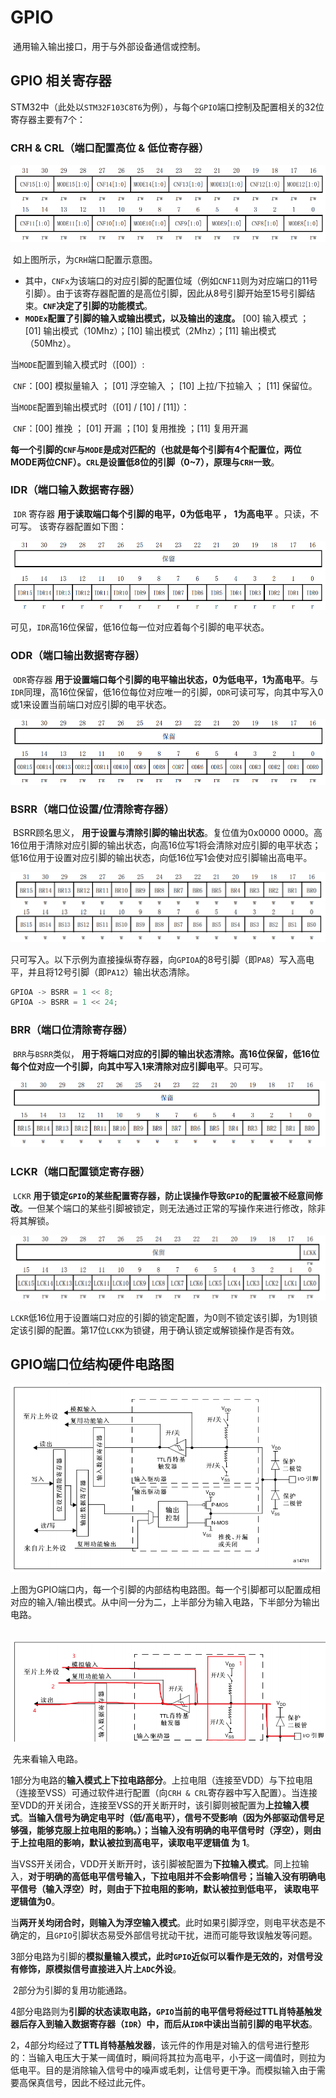 # GPIO

​	通用输入输出接口，用于与外部设备通信或控制。 

## GPIO 相关寄存器

​	STM32中（此处以`STM32F103C8T6`为例），与每个`GPIO`端口控制及配置相关的32位寄存器主要有7个：

### CRH & CRL（端口配置高位 & 低位寄存器）

<img src="../Pic/GPIO1.png" style="zoom:67%;" />

​	如上图所示，为`CRH`端口配置示意图。 

- 其中，`CNFx`为该端口的对应引脚的配置位域（例如`CNF11`则为对应端口的11号引脚）。由于该寄存器配置的是高位引脚，因此从8号引脚开始至15号引脚结束。**`CNF`决定了引脚的功能模式**。 
- **`MODEx`配置了引脚的输入或输出模式，以及输出的速度。** [00] 输入模式 ； [01] 输出模式（10Mhz）；[10] 输出模式（2Mhz）；[11] 输出模式（50Mhz）。

当`MODE`配置到输入模式时（[00]）:

​	`CNF`：[00] 模拟量输入 ； [01] 浮空输入 ； [10] 上拉/下拉输入 ； [11] 保留位。

当`MODE`配置到输出模式时（[01] / [10] / [11]）：

​	`CNF`：[00] 推挽 ； [01] 开漏  ；[10] 复用推挽  ；[11] 复用开漏

**每一个引脚的`CNF`与`MODE`是成对匹配的（也就是每个引脚有4个配置位，两位MODE两位CNF）。`CRL`是设置低8位的引脚（0~7），原理与`CRH`一致**。

### IDR（端口输入数据寄存器）

​	`IDR` 寄存器 **用于读取端口每个引脚的电平，0为低电平 ， 1为高电平** 。只读，不可写。 该寄存器配置如下图：

<img src="../Pic/GPIO2.png" style="zoom:67%;" />

可见，`IDR`高16位保留，低16位每一位对应着每个引脚的电平状态。

### ODR（端口输出数据寄存器）

​	`ODR`寄存器 **用于设置端口每个引脚的电平输出状态，0为低电平，1为高电平**。与`IDR`同理，高16位保留，低16位每位对应唯一的引脚，`ODR`可读可写，向其中写入0或1来设置当前端口对应引脚的电平状态。

<img src="../Pic/GPIO3.png" style="zoom:67%;" />

### BSRR（端口位设置/位清除寄存器）

​	BSRR顾名思义， **用于设置与清除引脚的输出状态**。复位值为0x0000 0000。高16位用于清除对应引脚的输出状态，向高16位写1将会清除对应引脚的电平状态；低16位用于设置对应引脚的输出状态，向低16位写1会使对应引脚输出高电平。

<img src="../Pic/GPIO4.png" style="zoom:67%;" />

只可写入。以下示例为直接操纵寄存器，向`GPIOA`的8号引脚（即`PA8`）写入高电平，并且将12号引脚（即`PA12`）输出状态清除。

```c
GPIOA -> BSRR = 1 << 8;
GPIOA -> BSRR = 1 << 24;
```



### BRR（端口位清除寄存器）

​	`BRR`与`BSRR`类似， **用于将端口对应的引脚的输出状态清除。高16位保留，低16位每个位对应一个引脚，向其中写入1来清除对应引脚电平**。只可写。

<img src="../Pic/GPIO5.png" style="zoom:67%;" />

### LCKR（端口配置锁定寄存器）

​	`LCKR` **用于锁定`GPIO`的某些配置寄存器，防止误操作导致`GPIO`的配置被不经意间修改**。一但某个端口的某些引脚被锁定，则无法通过正常的写操作来进行修改，除非将其解锁。

<img src="../Pic/GPIO6.png" style="zoom:67%;" />

​	`LCKR`低16位用于设置端口对应的引脚的锁定配置，为0则不锁定该引脚，为1则锁定该引脚的配置。第17位`LCKK`为锁键，用于确认锁定或解锁操作是否有效。



## GPIO端口位结构硬件电路图

<img src="../Pic/GPIO7.png" style="zoom:67%;" />

​	上图为GPIO端口内，每一个引脚的内部结构电路图。每一个引脚都可以配置成相对应的输入/输出模式。从中间一分为二，上半部分为输入电路，下半部分为输出电路。

​	<img src="../Pic/GPIOA.png" style="zoom:67%;" />

​	先来看输入电路。

​	1部分为电路的**输入模式上下拉电路部分**。上拉电阻（连接至VDD）与下拉电阻（连接至VSS）可通过软件进行配置（向`CRH & CRL`寄存器中写入配置）。当连接至VDD的开关闭合，连接至VSS的开关断开时，该引脚则被配置为**上拉输入模式**。**当输入信号为确定电平时（低/高电平），信号不受影响（因为外部驱动信号足够强，能够克服上拉电阻的影响。）；当输入没有明确的电平信号时（浮空），则由于上拉电阻的影响，默认被拉到高电平，读取电平逻辑值 为 1**。

​	当VSS开关闭合，VDD开关断开时，该引脚被配置为**下拉输入模式**。同上拉输入，**对于明确的高低电平信号输入，下拉电阻并不会影响信号；当输入没有明确电平信号（输入浮空）时，则由于下拉电阻的影响，默认被拉到低电平， 读取电平逻辑值为0**。

​	当**两开关均闭合时，则输入为浮空输入模式**。此时如果引脚浮空，则电平状态是不确定的，且`GPIO`引脚状态易受外部信号扰动干扰，进而可能导致误触发等问题。

​	3部分电路为引脚的**模拟量输入模式，此时`GPIO`近似可以看作是无效的，对信号没有修饰，原模拟信号直接进入片上`ADC`外设**。

​	2部分为引脚的复用功能通路。

​	4部分电路则为**引脚的状态读取电路，`GPIO`当前的电平信号将经过TTL肖特基触发器后存入到输入数据寄存器（`IDR`）中，而后从`IDR`中读出当前引脚的电平状态**。

​	2，4部分均经过了**TTL肖特基触发器**，该元件的作用是对输入的信号进行整形的：当输入电压大于某一阈值时，瞬间将其拉为高电平，小于这一阈值时，则拉为低电平。目的是消除输入信号中的噪声或毛刺，让信号更干净。而模拟输入由于需要高保真信号，因此不经过此元件。

​	





​	



​	


